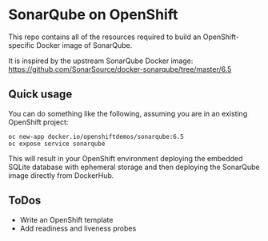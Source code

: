 # SonarQube on OpenShift
This repo contains all of the resources required to build an OpenShift-specific
Docker image of SonarQube.

It is inspired by the upstream SonarQube Docker image:
https://github.com/SonarSource/docker-sonarqube/tree/master/6.5

## Quick usage
You can do something like the following, assuming you are in an existing
OpenShift project:

    oc new-app docker.io/openshiftdemos/sonarqube:6.5
    oc expose service sonarqube

This will result in your OpenShift environment deploying the embedded SQLite
database with ephemeral storage and then deploying the SonarQube image directly
from DockerHub.

## ToDos
* Write an OpenShift template
* Add readiness and liveness probes
